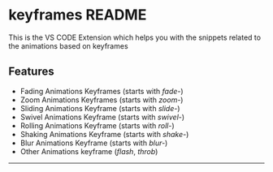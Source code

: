 # keyframes README

This is the VS CODE Extension which helps you with the snippets related to the animations based on keyframes

## Features

* Fading Animations Keyframes (starts with *fade-*)
* Zoom Animations Keyframes (starts with *zoom-*)
* Sliding Animations Keyframe (starts with *slide-*)
* Swivel Animations Keyframe (starts with *swivel-*)
* Rolling Animations Keyframe (starts with *roll-*)
* Shaking Animations Keyframe (starts with *shake-*)
* Blur Animations Keyframe (starts with *blur-*)
* Other Animations keyframe (*flash*, *throb*)

-----------------------------------------------------------------------------------------------------------
